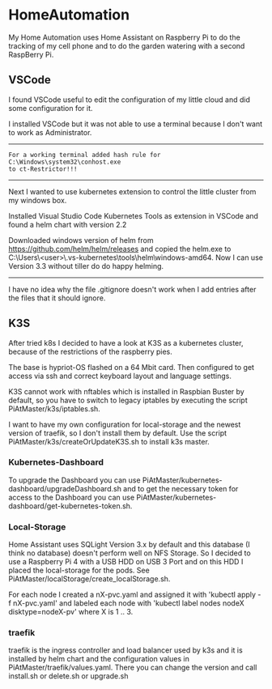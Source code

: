 # HomeAutomation

My Home Automation uses Home Assistant on Raspberry Pi to do the tracking of my cell phone and to do the garden watering with a second RaspBerry Pi.

## VSCode

I found VSCode useful to edit the configuration of my little cloud and did some configuration for it.

I installed VSCode but it was not able to use a terminal because I don't want to work as Administrator.

---
    For a working terminal added hash rule for
    C:\Windows\system32\conhost.exe
    to ct-Restrictor!!!
---

Next I wanted to use kubernetes extension to control the little cluster from my windows box.

Installed Visual Studio Code Kubernetes Tools as extension in VSCode and found a helm chart with version 2.2

Downloaded windows version of helm from https://github.com/helm/helm/releases and copied the helm.exe to C:\Users\\\<user>\\\.vs-kubernetes\tools\helm\windows-amd64. Now I can use Version 3.3 without tiller do do happy helming.

---

I have no idea why the file .gitignore doesn't work when I add entries after the files that it should ignore.


## K3S

After tried k8s I decided to have a look at K3S as a kubernetes cluster, because of the restrictions of the raspberry pies.

The base is hypriot-OS flashed on a 64 Mbit card. Then configured to get access via ssh and correct keyboard layout and language settings.

K3S cannot work with nftables which is installed in Raspbian Buster by default, so you have to switch to legacy iptables by executing the script PiAtMaster/k3s/iptables.sh.

I want to have my own configuration for local-storage and the newest version of traefik, so I don't install them by default. Use the script PiAtMaster/k3s/createOrUpdateK3S.sh to install k3s master.

### Kubernetes-Dashboard

To upgrade the Dashboard you can use PiAtMaster/kubernetes-dashboard/upgradeDashboard.sh and to get the necessary token for access to the Dashboard you can use PiAtMaster/kubernetes-dashboard/get-kubernetes-token.sh.

### Local-Storage

Home Assistant uses SQLight Version 3.x by default and this database (I think no database) doesn't perform well on NFS Storage. So I decided to use a Raspberry Pi 4 with a USB HDD on USB 3 Port and on this HDD I placed the local-storage for the pods. See PiAtMaster/localStorage/create_localStorage.sh.

For each node I created a nX-pvc.yaml and assigned it with 'kubectl apply -f nX-pvc.yaml' and labeled each node with 'kubectl label nodes nodeX disktype=nodeX-pv' where X is 1 .. 3.

### traefik

traefik is the ingress controller and load balancer used by k3s and it is installed by helm chart and the configuration values in PiAtMaster/traefik/values.yaml. There you can change the version and call install.sh or delete.sh or upgrade.sh
